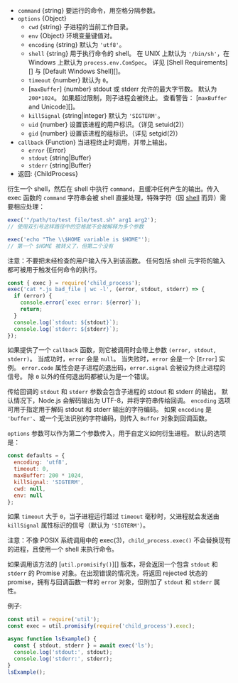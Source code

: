 <!-- YAML
added: v0.1.90
-->

* `command` {string} 要运行的命令，用空格分隔参数。
* `options` {Object}
  * `cwd` {string} 子进程的当前工作目录。
  * `env` {Object} 环境变量键值对。
  * `encoding` {string} 默认为 `'utf8'`。
  * `shell` {string} 用于执行命令的 shell。
    在 UNIX 上默认为 `'/bin/sh'`，在 Windows 上默认为 `process.env.ComSpec`。
    详见 [Shell Requirements][] 与 [Default Windows Shell][]。
  * `timeout` {number} 默认为 `0`。
  * [`maxBuffer`] {number} stdout 或 stderr 允许的最大字节数。
    默认为 `200*1024`。
    如果超过限制，则子进程会被终止。
    查看警告： [`maxBuffer` and Unicode][]。
  * `killSignal` {string|integer} 默认为 `'SIGTERM'`。
  * `uid` {number} 设置该进程的用户标识。（详见 setuid(2)）
  * `gid` {number} 设置该进程的组标识。（详见 setgid(2)）
* `callback` {Function} 当进程终止时调用，并带上输出。
  * `error` {Error}
  * `stdout` {string|Buffer}
  * `stderr` {string|Buffer}
* 返回: {ChildProcess}

衍生一个 shell，然后在 shell 中执行 `command`，且缓冲任何产生的输出。传入 exec  函数的 `command` 字符串会被 shell 直接处理，特殊字符（因 [shell](https://en.wikipedia.org/wiki/List_of_command-line_interpreters) 而异）需要相应处理：

```js
exec('"/path/to/test file/test.sh" arg1 arg2');
// 使用双引号这样路径中的空格就不会被解释为多个参数

exec('echo "The \\$HOME variable is $HOME"');
// 第一个 $HOME 被转义了，但第二个没有
```

注意：不要把未经检查的用户输入传入到该函数。
任何包括 shell 元字符的输入都可被用于触发任何命令的执行。

```js
const { exec } = require('child_process');
exec('cat *.js bad_file | wc -l', (error, stdout, stderr) => {
  if (error) {
    console.error(`exec error: ${error}`);
    return;
  }
  console.log(`stdout: ${stdout}`);
  console.log(`stderr: ${stderr}`);
});
```

如果提供了一个 `callback` 函数，则它被调用时会带上参数 `(error, stdout, stderr)`。
当成功时，`error` 会是 `null`。
当失败时，`error` 会是一个 [`Error`] 实例。
`error.code` 属性会是子进程的退出码，`error.signal` 会被设为终止进程的信号。
除 `0` 以外的任何退出码都被认为是一个错误。

传给回调的 `stdout` 和 `stderr` 参数会包含子进程的 stdout 和 stderr 的输出。
默认情况下，Node.js 会解码输出为 UTF-8，并将字符串传给回调。
`encoding` 选项可用于指定用于解码 stdout 和 stderr 输出的字符编码。
如果 `encoding` 是 `'buffer'`、或一个无法识别的字符编码，则传入 `Buffer` 对象到回调函数。

`options` 参数可以作为第二个参数传入，用于自定义如何衍生进程。
默认的选项是：

```js
const defaults = {
  encoding: 'utf8',
  timeout: 0,
  maxBuffer: 200 * 1024,
  killSignal: 'SIGTERM',
  cwd: null,
  env: null
};
```

如果 `timeout` 大于 `0`，当子进程运行超过 `timeout` 毫秒时，父进程就会发送由 `killSignal` 属性标识的信号（默认为 `'SIGTERM'`）。

注意：不像 POSIX 系统调用中的 exec(3)，`child_process.exec()` 不会替换现有的进程，且使用一个 shell 来执行命令。

如果调用该方法的 [`util.promisify()`][] 版本，将会返回一个包含 `stdout` 和 `stderr` 的 Promise 对象。在出现错误的情况洗，将返回 rejected 状态的 promise，拥有与回调函数一样的 `error` 对象，但附加了 `stdout` 和 `stderr` 属性。

例子:

```js
const util = require('util');
const exec = util.promisify(require('child_process').exec);

async function lsExample() {
  const { stdout, stderr } = await exec('ls');
  console.log('stdout:', stdout);
  console.log('stderr:', stderr);
}
lsExample();
```
